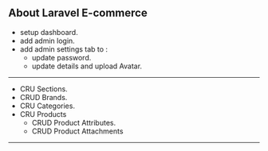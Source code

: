 
## About Laravel E-commerce

-   setup dashboard.
-   add admin login.
-   add admin settings tab to :  
    -  update password. 
    -  update details and upload Avatar. 

--------------------

-   CRU Sections. 
-   CRUD Brands. 
-   CRU Categories.  
-   CRU Products
    -   CRUD Product Attributes.
    -   CRUD Product Attachments 

--------------------
